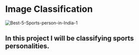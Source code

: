 # Image Classification

![Best-5-Sports-person-in-India-1](https://user-images.githubusercontent.com/88052597/161914301-e7f3e65f-3701-4e03-b12b-405ff857a736.jpg)

## In this project I will be classifying sports personalities.
